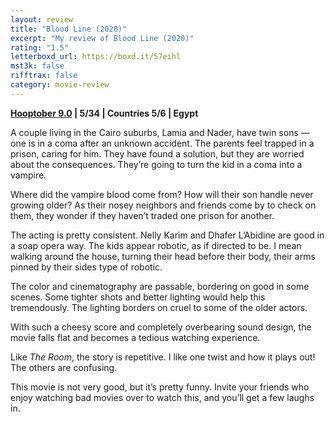 ```yaml
---
layout: review
title: "Blood Line (2020)"
excerpt: "My review of Blood Line (2020)"
rating: "1.5"
letterboxd_url: https://boxd.it/57eihl
mst3k: false
rifftrax: false
category: movie-review
---
```


<b><a href="https://boxd.it/pOmcY">Hooptober 9.0</a> | 5/34 | Countries 5/6 | Egypt</b>

A couple living in the Cairo suburbs, Lamia and Nader, have twin sons — one is in a coma after an unknown accident. The parents feel trapped in a prison, caring for him. They have found a solution, but they are worried about the consequences. They’re going to turn the kid in a coma into a vampire.

Where did the vampire blood come from? How will their son handle never growing older? As their nosey neighbors and friends come by to check on them, they wonder if they haven’t traded one prison for another.

The acting is pretty consistent. Nelly Karim and Dhafer L’Abidine are good in a soap opera way. The kids appear robotic, as if directed to be. I mean walking around the house, turning their head before their body, their arms pinned by their sides type of robotic.

The color and cinematography are passable, bordering on good in some scenes. Some tighter shots and better lighting would help this tremendously. The lighting borders on cruel to some of the older actors.

With such a cheesy score and completely overbearing sound design, the movie falls flat and becomes a tedious watching experience.

Like <i>The Room</i>, the story is repetitive. I like one twist and how it plays out! The others are confusing.

This movie is not very good, but it’s pretty funny. Invite your friends who enjoy watching bad movies over to watch this, and you’ll get a few laughs in.

